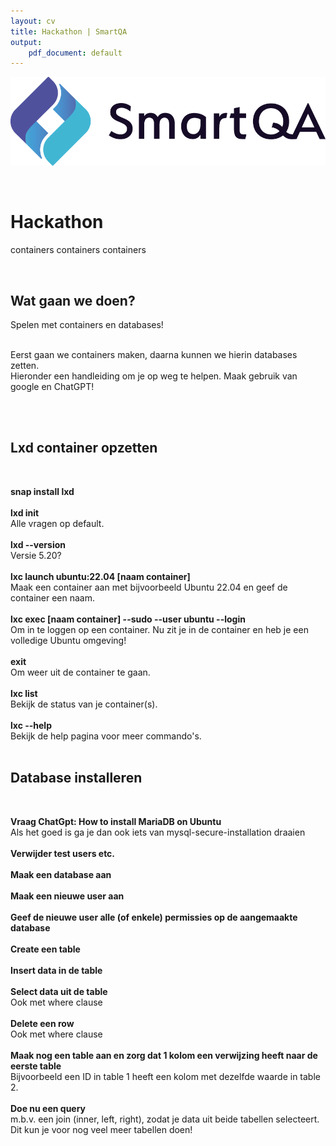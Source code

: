 ```yaml
---
layout: cv
title: Hackathon | SmartQA
output: 
    pdf_document: default
---
```


![SmartQA-logo alt >](./images/Logo_SmartQA.png)

<br />

# Hackathon
containers containers containers

<br />

## Wat gaan we doen?
Spelen met containers en databases!
<br /><br />

Eerst gaan we containers maken, daarna kunnen we hierin databases zetten.
<br />
Hieronder een handleiding om je op weg te helpen. Maak gebruik van google en ChatGPT!
<br />

<br /> <br />


## Lxd container opzetten
<br />

__snap install lxd__
<br /><br />
__lxd init__
<br />
Alle vragen op default.
<br /><br />
__lxd --version__
<br />
Versie 5.20?
<br /><br />
__lxc launch ubuntu:22.04 [naam container]__
<br />
Maak een container aan met bijvoorbeeld Ubuntu 22.04 en geef de container een naam.
<br /><br />
__lxc exec [naam container] --sudo --user ubuntu --login__
<br />
Om in te loggen op een container.
Nu zit je in de container en heb je een volledige Ubuntu omgeving!
<br /><br />
__exit__
<br />
Om weer uit de container te gaan.
<br /><br />
__lxc list__
<br />
Bekijk de status van je container(s).
<br /><br />
__lxc --help__
<br />
Bekijk de help pagina voor meer commando's.
<br />
<br />

## Database installeren
<br />

__Vraag ChatGpt: How to install MariaDB on Ubuntu__
<br />
Als het goed is ga je dan ook iets van mysql-secure-installation draaien
<br />
<br />
__Verwijder test users etc.__
<br /><br />
__Maak een database aan__
<br /><br />
__Maak een nieuwe user aan__
<br /><br />
__Geef de nieuwe user alle (of enkele) permissies op de aangemaakte database__
<br /><br />
__Create een table__
<br /><br />
__Insert data in de table__
<br /><br />
__Select data uit de table__
<br />
Ook met where clause
<br /><br />
__Delete een row__
<br />
Ook met where clause
<br /><br />
__Maak nog een table aan en zorg dat 1 kolom een verwijzing heeft naar de eerste table__
<br />
Bijvoorbeeld een ID in table 1 heeft een kolom met dezelfde waarde in table 2.
<br /><br />
__Doe nu een query__
<br />
m.b.v. een join (inner, left, right), zodat je data uit beide tabellen selecteert.
Dit kun je voor nog veel meer tabellen doen!
<br />
<br />


<!-- 
***Languages***

<br />

## Work Experience



`may 2022 - jul 2022`
__Keana__

### Test Automation Engineer

Supported team of Keana, development of web based TMS by creating an end-to-end automation test using Playwright. 

- Define test cases and flow 
- Determine coverage 
- BDD using testing-library 
- Accessibility testing 
- Suggest test-ability improvements to developers 
- Tool selection: proposed to use Playwright over Cypress. <br />As POC executed part of the test in both Playwright and Cypress to show the advantages in this project 
<br /><br />

## Education

__Bachelor of Design, Fashion__
`2008 - 2011`

### Rietveld Academie, Amsterdam



 -->
